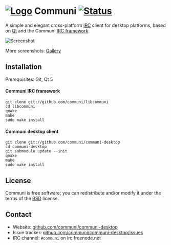 # [![Logo]][Home] Communi [![Status]][CI]

A simple and elegant cross-platform [IRC] client for desktop platforms, based on [Qt] and the Communi [IRC framework].

![Screenshot](https://raw.githubusercontent.com/wiki/communi/communi-desktop/images/cute.png)

More screenshots: [Gallery](https://github.com/communi/communi-desktop/wiki/Gallery)

## Installation

Prerequisites: Git, Qt 5

#### Communi IRC framework

    git clone git://github.com/communi/libcommuni
    cd libcommuni
    qmake
    make
    sudo make install

#### Communi desktop client

    git clone git://github.com/communi/communi-desktop
    cd communi-desktop
    git submodule update --init
    qmake
    make
    sudo make install

## License

Communi is free software; you can redistribute and/or modify it under the terms of the [BSD](http://opensource.org/licenses/BSD-3-Clause) license.

## Contact

- Website: [github.com/communi/communi-desktop][Home]
- Issue tracker: [github.com/communi/communi-desktop/issues][Issues]
- IRC channel: `#communi` on irc.freenode.net

[Home]:          http://github.com/communi/communi-desktop
[Issues]:        http://github.com/communi/communi-desktop/issues
[Logo]:          https://raw.githubusercontent.com/communi/libcommuni/master/doc/communi.png
[Status]:        https://travis-ci.org/communi/communi-desktop.svg?branch=master
[CI]:            https://travis-ci.org/communi/communi-desktop
[Qt]:            http://www.qt.io
[IRC]:           http://en.wikipedia.org/wiki/Internet_Relay_Chat
[IRC framework]: http://communi.github.io
